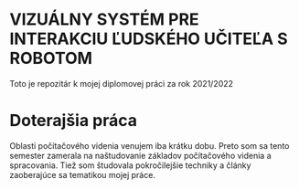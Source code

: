 # VIZUÁLNY  SYSTÉM PRE INTERAKCIU  ĽUDSKÉHO  UČITEĽA S ROBOTOM​

Toto je repozitár k mojej diplomovej práci za rok 2021/2022

# Doterajšia práca

Oblasti počítačového videnia venujem iba krátku dobu. Preto som sa tento semester zamerala na naštudovanie základov počítačového videnia a spracovania. Tiež som študovala pokročilejšie techniky a články zaoberajúce sa tematikou mojej práce. 
